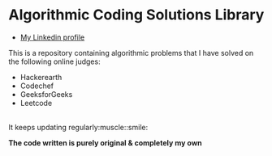 # Algorithmic Coding Solutions Library
* [My Linkedin profile](https://linkedin.com/in/humaid-kidwai-aa6aab14a/)

This is a repository containing algorithmic problems that I have solved on the following online judges:
* Hackerearth
* Codechef
* GeeksforGeeks
* Leetcode
<br>
It keeps updating regularly:muscle::smile:

__The code written is purely original & completely my own__

